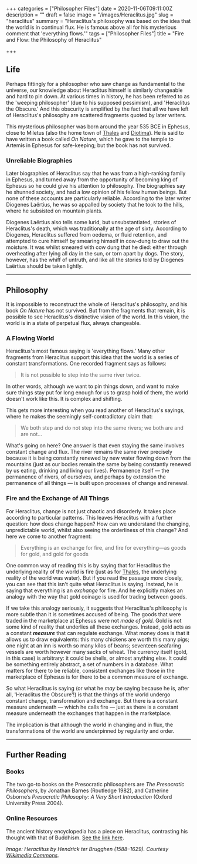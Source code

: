 +++
categories = ["Philosopher Files"]
date = 2020-11-06T09:11:00Z
description = ""
draft = false
image = "/images/Heraclitus.jpg"
slug = "heraclitus"
summary = "Heraclitus's philosophy was based on the idea that the world is in continual flux. He is famous above all for his mysterious comment that 'everything flows.'"
tags = ["Philosopher Files"]
title = "Fire and Flow: the Philosophy of Heraclitus"

+++


## Life

Perhaps fittingly for a philosopher who saw change as fundamental to the universe, our knowledge about Heraclitus himself is similarly changeable and hard to pin down. At various times in history, he has been referred to as the 'weeping philosopher' (due to his supposed pessimism), and 'Heraclitus the Obscure.' And this obscurity is amplified by the fact that all we have left of Heraclitus's philosophy are scattered fragments quoted by later writers.

This mysterious philosopher was born around the year 535 BCE in Ephesus, close to Miletus (also the home town of [Thales](/thales) and [Diotima](/diotima)). He is said to have written a book called _On Nature_, which he gave to the temple to Artemis in Ephesus for safe-keeping; but the book has not survived.

### Unreliable Biographies

Later biographies of Heraclitus say that he was from a high-ranking family in Ephesus, and turned away from the opportunity of becoming king of Ephesus so he could give his attention to philosophy. The biographies say he shunned society, and had a low opinion of his fellow human beings. But none of these accounts are particularly reliable. According to the later writer Diogenes Laërtius, he was so appalled by society that he took to the hills, where he subsisted on mountain plants.

Diogenes Laërtius also tells some lurid, but unsubstantiated, stories of Heraclitus's death, which was traditionally at the age of sixty. According to Diogenes, Heraclitus suffered from oedema, or fluid retention, and attempted to cure himself by smearing himself in cow-dung to draw out the moisture. It was whilst smeared with cow dung that he died: either through overheating after lying all day in the sun, or torn apart by dogs. The story, however, has the whiff of untruth, and like all the stories told by Diogenes Laërtius should be taken lightly.

---

## Philosophy

It is impossible to reconstruct the whole of Heraclitus's philosophy, and his book _On Nature_ has not survived. But from the fragments that remain, it is possible to see Heraclitus's distinctive vision of the world. In this vision, the world is in a state of perpetual flux, always changeable.

### A Flowing World

Heraclitus's most famous saying is 'everything flows.' Many other fragments from Heraclitus support this idea that the world is a series of constant transformations. One recorded fragment says as follows:

> It is not possible to step into the same river twice.

In other words, although we want to pin things down, and want to make sure things stay put for long enough for us to grasp hold of them, the world doesn't work like this. It is complex and shifting.

This gets more interesting when you read another of Heraclitus's sayings, where he makes the seemingly self-contradictory claim that:

> We both step and do not step into the same rivers; we both are and are not...

What's going on here? One answer is that even staying the same involves constant change and flux. The river remains the same river precisely because it is being constantly renewed by new water flowing down from the mountains (just as our bodies remain the same by being constantly renewed by us eating, drinking and living our lives).  Permanence itself — the permanence of rivers, of ourselves, and perhaps by extension the permanence of all things — is built upon processes of change and renewal.

### Fire and the Exchange of All Things

For Heraclitus, change is not just chaotic and disorderly. It takes place according to particular patterns. This leaves Heraclitus with a further question: how does change happen? How can we understand the changing, unpredictable world, whilst also seeing the orderliness of this change? And here we come to another fragment:

> Everything is an exchange for fire, and fire for everything—as goods for gold, and gold for goods

One common way of reading this is by saying that for Heraclitus the underlying reality of the world is fire (just as for [Thales](/thales), the underlying reality of the world was water). But if you read the passage more closely, you can see that this isn't quite what Heraclitus is saying. Instead, he is saying that everything is an _exchange_ for fire. And he explicitly makes an analogy with the way that gold coinage is used for trading between goods.

If we take this  analogy seriously, it suggests that Heraclitus's philosophy is more subtle than it is sometimes accused of being. The goods that were traded in the marketplace at Ephesus were not _made of gold._ Gold is not some kind of reality that underlies all these exchanges. Instead, gold acts as a constant _**measure**_ that can regulate exchange. What money does is that it allows us to draw equivalents: this many chickens are worth this many pigs; one night at an inn is worth so many kilos of beans; seventeen seafaring vessels are worth however many sacks of wheat. The currency itself (gold, in this case) is arbitrary: it could be shells, or almost anything else. It could be something entirely abstract, a set of numbers in a database. What matters for there to be reliable, consistent exchanges like those in the marketplace of Ephesus is for there to be a common measure of exchange.

So what Heraclitus is saying (or what he _may_ be saying because he is, after all, 'Heraclitus the Obscure'!) is that the things of the world undergo constant change, transformation and exchange. But there is a constant measure underneath — which he calls fire — just as there is a constant measure underneath the exchanges that happen in the marketplace.

The implication is that although the world in changing and in flux, the transformations of the world are underpinned by regularity and order.

---

## Further Reading

### Books

The two go-to books on the Presocratic philosophers are _The Presocratic Philosophers_, by Jonathan Barnes (Routledge 1982), and Catherine Osborne’s _Presocratic Philosophy: A Very Short Introduction_ (Oxford University Press 2004).

### Online Resources

The ancient history encyclopedia has a piece on Heraclitus, contrasting his thought with that of Buddhism. [See the link here](https://www.ancient.eu/article/75/heraclitus-life-is-flux/).

_Image: Heraclitus by Hendrick ter Brugghen  (1588–1629). Courtesy [Wikimedia Commons](https://commons.wikimedia.org/wiki/File:The_Debate_Of_Socrates_And_Aspasia.jpg)._







